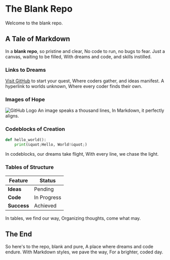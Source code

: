 # The Blank Repo
Welcome to the blank repo.
## A Tale of Markdown
In a **blank repo**, so pristine and clear, 
No code to run, no bugs to fear. 
Just a canvas, waiting to be filled, 
With dreams and code, and skills instilled.
### Links to Dreams
[Visit GitHub](https://github.com) to start your quest, 
Where coders gather, and ideas manifest. 
A hyperlink to worlds unknown, 
Where every coder finds their own.
### Images of Hope
![GitHub Logo](https://github.githubassets.com/images/modules/logos_page/GitHub-Mark.png) 
An image speaks a thousand lines, 
In Markdown, it perfectly aligns.
### Codeblocks of Creation
```python
def hello_world():
    print(&quot;Hello, World!&quot;)
```
In codeblocks, our dreams take flight, 
With every line, we chase the light.
### Tables of Structure
| Feature       | Status    |
| ------------- | --------- |
| **Ideas**     | Pending   |
| **Code**      | In Progress |
| **Success**   | Achieved  |
In tables, we find our way, 
Organizing thoughts, come what may.
## The End
So here's to the repo, blank and pure, 
A place where dreams and code endure. 
With Markdown styles, we pave the way, 
For a brighter, coded day.
